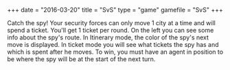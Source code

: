 +++
date = "2016-03-20"
title = "SvS"
type = "game"
gamefile = "SvS"
+++

Catch the spy! Your security forces can only move 1 city at a time and will spend a ticket. You'll get 1 ticket per round.
On the left you can see some info about the spy's route. In Itinerary mode, the color of the spy's next move is displayed.
In ticket mode you will see what tickets the spy has and which is spent after he moves. To win, you must have an agent
in position to be where the spy will be at the start of the next turn.

